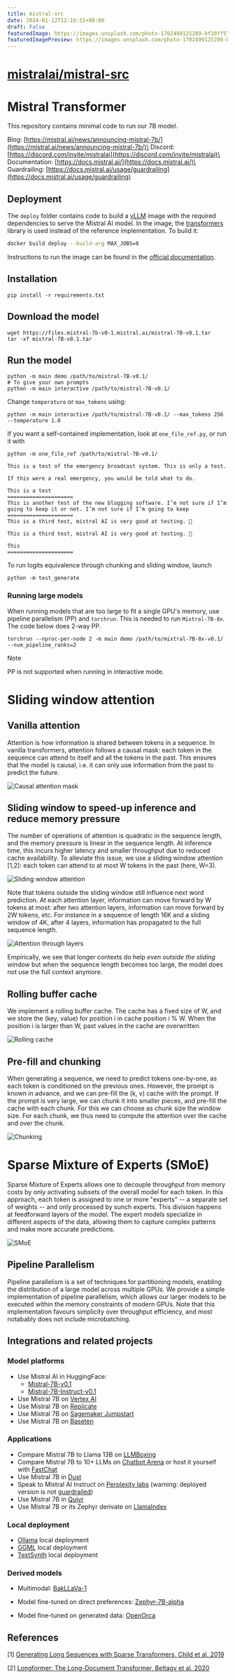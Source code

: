```yaml
---
title: mistral-src
date: 2024-01-12T12:18:51+08:00
draft: False
featuredImage: https://images.unsplash.com/photo-1702499125289-bf10ff572d4b?ixid=M3w0NjAwMjJ8MHwxfHJhbmRvbXx8fHx8fHx8fDE3MDUwMzI5OTZ8&ixlib=rb-4.0.3
featuredImagePreview: https://images.unsplash.com/photo-1702499125289-bf10ff572d4b?ixid=M3w0NjAwMjJ8MHwxfHJhbmRvbXx8fHx8fHx8fDE3MDUwMzI5OTZ8&ixlib=rb-4.0.3
---
```


# [mistralai/mistral-src](https://github.com/mistralai/mistral-src)

# Mistral Transformer

This repository contains minimal code to run our 7B model.

Blog: [https://mistral.ai/news/announcing-mistral-7b/](https://mistral.ai/news/announcing-mistral-7b/)\
Discord: [https://discord.com/invite/mistralai](https://discord.com/invite/mistralai)\
Documentation: [https://docs.mistral.ai/](https://docs.mistral.ai/)\
Guardrailing: [https://docs.mistral.ai/usage/guardrailing](https://docs.mistral.ai/usage/guardrailing)

## Deployment

The `deploy` folder contains code to build a [vLLM](https://github.com/vllm-project/vllm) image with the required dependencies to serve the Mistral AI model. In the image, the [transformers](https://github.com/huggingface/transformers/) library is used instead of the reference implementation. To build it:

```bash
docker build deploy --build-arg MAX_JOBS=8
```

Instructions to run the image can be found in the [official documentation](https://docs.mistral.ai/quickstart).

## Installation

```
pip install -r requirements.txt
```

## Download the model
```
wget https://files.mistral-7b-v0-1.mistral.ai/mistral-7B-v0.1.tar
tar -xf mistral-7B-v0.1.tar
```

## Run the model

```
python -m main demo /path/to/mistral-7B-v0.1/
# To give your own prompts
python -m main interactive /path/to/mistral-7B-v0.1/
```
Change `temperature` or `max_tokens` using:
```
python -m main interactive /path/to/mistral-7B-v0.1/ --max_tokens 256 --temperature 1.0
```

If you want a self-contained implementation, look at `one_file_ref.py`, or run it with 
```
python -m one_file_ref /path/to/mistral-7B-v0.1/

This is a test of the emergency broadcast system. This is only a test.

If this were a real emergency, you would be told what to do.

This is a test
=====================
This is another test of the new blogging software. I’m not sure if I’m going to keep it or not. I’m not sure if I’m going to keep
=====================
This is a third test, mistral AI is very good at testing. 🙂

This is a third test, mistral AI is very good at testing. 🙂

This
=====================
```

To run logits equivalence through chunking and sliding window, launch
```
python -m test_generate
```

### Running large models

When running models that are too large to fit a single GPU's memory, use pipeline parallelism (PP) and `torchrun`. This is needed to run `Mixtral-7B-8x`. The code below does 2-way PP.

```
torchrun --nproc-per-node 2 -m main demo /path/to/mixtral-7B-8x-v0.1/ --num_pipeline_ranks=2
```

> [!Note]
> PP is not supported when running in interactive mode.

# Sliding window attention

## Vanilla attention

Attention is how information is shared between tokens in a sequence.
In vanilla transformers, attention follows a causal mask: each token in the sequence can attend to itself and all the tokens in the past.
This ensures that the model is causal, i.e. it can only use information from the past to predict the future.


![Causal attention mask](assets/full_attention.png)

## Sliding window to speed-up inference and reduce memory pressure

The number of operations of attention is quadratic in the sequence length, and the memory pressure is linear in the sequence length.
At inference time, this incurs higher latency and smaller throughput due to reduced cache availability.
To alleviate this issue, we use a sliding window attention [1,2]: each token can attend to at most W tokens in the past (here, W=3).

![Sliding window attention](assets/sliding_attention.png)

Note that tokens outside the sliding window still influence next word prediction. 
At each attention layer, information can move forward by W tokens at most: after two attention layers, information can move forward by 2W tokens, etc.
For instance in a sequence of length 16K and a sliding window of 4K, after 4 layers, information has propagated to the full sequence length.

![Attention through layers](assets/attention_through_layers.png)

Empirically, we see that longer contexts do help *even outside the sliding window* but when the sequence length becomes too large, the model does not use the full context anymore.

## Rolling buffer cache

We implement a rolling buffer cache.
The cache has a fixed size of W, and we store the (key, value) for position i in cache position i % W.
When the position i is larger than W, past values in the cache are overwritten.

![Rolling cache](assets/rolling_cache.png)

## Pre-fill and chunking

When generating a sequence, we need to predict tokens one-by-one, as each token is conditioned on the previous ones.
However, the prompt is known in advance, and we can pre-fill the (k, v) cache with the prompt.
If the prompt is very large, we can chunk it into smaller pieces, and pre-fill the cache with each chunk.
For this we can choose as chunk size the window size. For each chunk, we thus need to compute the attention over the cache and over the chunk.

![Chunking](assets/chunking.png)


# Sparse Mixture of Experts (SMoE)

Sparse Mixture of Experts allows one to decouple throughput from memory costs by only activating subsets of the overall model for each token. In this approach, each token is assigned to one or more "experts" -- a separate set of weights -- and only processed by sunch experts. This division happens at feedforward layers of the model. The expert models specialize in different aspects of the data, allowing them to capture complex patterns and make more accurate predictions.

![SMoE](assets/smoe.png)

## Pipeline Parallelism

Pipeline parallelism is a set of techniques for partitioning models, enabling the distribution of a large model across multiple GPUs. We provide a simple implementation of pipeline parallelism, which allows our larger models to be executed within the memory constraints of modern GPUs. Note that this implementation favours simplicity over throughput efficiency, and most notabably does not include microbatching.


## Integrations and related projects


### Model platforms

- Use Mistral AI in HuggingFace:
  - [Mistral-7B-v0.1](https://huggingface.co/mistralai/Mistral-7B-v0.1)
  - [Mistral-7B-Instruct-v0.1](https://huggingface.co/mistralai/Mistral-7B-Instruct-v0.1)
- Use Mistral 7B on [Vertex AI](https://github.com/GoogleCloudPlatform/vertex-ai-samples/blob/main/notebooks/community/model_garden/model_garden_pytorch_mistral.ipynb)
- Use Mistral 7B on [Replicate](https://replicate.com/lucataco/mistral-7b-v0.1)
- Use Mistral 7B on [Sagemaker Jumpstart](https://aws.amazon.com/blogs/machine-learning/mistral-7b-foundation-models-from-mistral-ai-are-now-available-in-amazon-sagemaker-jumpstart/)
- Use Mistral 7B on [Baseten](https://app.baseten.co/explore/)

### Applications

- Compare Mistral 7B to Llama 13B on [LLMBoxing](https://llmboxing.com/)
- Compare Mistral 7B to 10+ LLMs on [Chatbot Arena](https://chat.lmsys.org/) or host it yourself with [FastChat](https://github.com/lm-sys/FastChat) 
- Use Mistral 7B in [Dust](https://dust.tt/)
- Speak to Mistral AI Instruct on [Perplexity labs](https://labs.perplexity.ai/) (warning: deployed version is not [guardrailed](https://docs.mistral.ai/usage/guardrailing)) 
- Use Mistral 7B in [Quivr](https://blog.quivr.app/is-mistral-a-good-replacement-for-openai/)
- Use Mistral 7B or its Zephyr derivate on [LlamaIndex](https://docs.llamaindex.ai/en/stable/core_modules/model_modules/llms/root.html#open-source-llms)

### Local deployment
- [Ollama](https://ollama.ai/library/mistral) local deployment
- [GGML](https://github.com/ggerganov/ggml) local deployment
- [TextSynth](https://textsynth.com/pricing.html) local deployment

### Derived models

- Multimodal: [BakLLaVa-1](https://huggingface.co/SkunkworksAI/BakLLaVA-1)

- Model fine-tuned on direct preferences: [Zephyr-7B-alpha](https://huggingface.co/HuggingFaceH4/zephyr-7b-alpha)

- Model fine-tuned on generated data: [OpenOrca](https://huggingface.co/Open-Orca/Mistral-7B-OpenOrca)


## References

[1] [Generating Long Sequences with Sparse Transformers, Child et al. 2019](https://arxiv.org/pdf/1904.10509.pdf)

[2] [Longformer: The Long-Document Transformer, Beltagy et al. 2020](https://arxiv.org/pdf/2004.05150v2.pdf)
